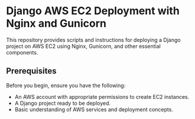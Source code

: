 # Django AWS EC2 Deployment with Nginx and Gunicorn

This repository provides scripts and instructions for deploying a Django project on AWS EC2 using Nginx, Gunicorn, and other essential components.


## Prerequisites

Before you begin, ensure you have the following:

- An AWS account with appropriate permissions to create EC2 instances.
- A Django project ready to be deployed.
- Basic understanding of AWS services and deployment concepts.



